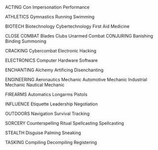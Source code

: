 ACTING 
Con
Impersonation
Performance
	
ATHLETICS 
Gymnastics
Running
Swimming
	
BIOTECH 
Biotechnology
Cybertechnology
First Aid
Medicine
	
CLOSE COMBAT 
Blades
Clubs
Unarmed Combat
CONJURING Banishing
Binding
Summoning
	
CRACKING 
Cybercombat
Electronic
Hacking
	
ELECTRONICS 
Computer
Hardware
Software
	
ENCHANTING 
Alchemy
Artificing
Disenchanting

ENGINEERING 
Aeronautics Mechanic
Automotive Mechanic
Industrial Mechanic
Nautical Mechanic
	
FIREARMS 
Automatics
Longarms
Pistols
	
INFLUENCE 
Etiquette
Leadership
Negotiation
	
OUTDOORS 
Navigation
Survival
Tracking

SORCERY 
Counterspelling
Ritual Spellcasting
Spellcasting
	
STEALTH 
Disguise
Palming
Sneaking
	
TASKING 
Compiling
Decompiling
Registering